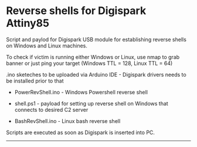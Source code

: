 Reverse shells for Digispark Attiny85
==================

Script and paylod for Digispark USB module for establishing reverse shells on Windows and Linux machines.

To check if victim is running either Windows or Linux, use nmap to grab banner or just ping your target (Windows TTL = 128, Linux TTL = 64)

.ino sketeches to be uploaded via Arduino IDE - Digispark drivers needs to be installed prior to that

- PowerRevShell.ino - Windows Powershell reverse shell

- shell.ps1 - payload for setting up reverse shell on Windows that connects to desired C2 server

- BashRevShell.ino - Linux bash reverse shell

Scripts are executed as soon as Digispark is inserted into PC.

------------
